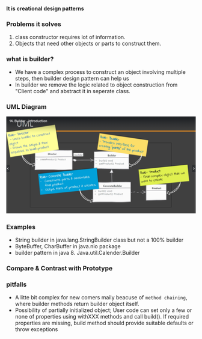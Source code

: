 #### It is creational design patterns

### Problems it solves

1. class constructor requires lot of information.
2. Objects that need other objects or parts to construct them.

### what is builder?

- We have a complex process to construct an object involving multiple steps, then builder design pattern can help us
- In builder we remove the logic related to object construction from "Client code" and abstract it in seperate class.

### UML Diagram

![builder uml](image.png)


### Examples

- String builder in java.lang.StringBuilder class but not a 100% builder
- ByteBuffer, CharBuffer in java.nio package
- builder pattern in java 8. Java.util.Calender.Builder

### Compare & Contrast with Prototype

### pitfalls

- A litte bit complex for new comers maily beacuse of `method chaining`, where builder methods return builder object itself.
- Possibility of partially initialized object; User code can set only a few or none of properties using withXXX methods and call build(). If required properties are missing, build method should provide suitable defaults or throw exceptions